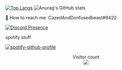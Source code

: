 [![Top Langs](https://github-readme-stats.vercel.app/api/top-langs/?username=666TranZit666)](https://github.com/anuraghazra/github-readme-stats)
![Anurag's GitHub stats](https://github-readme-stats.vercel.app/api?username=666TranZit666&hide=contribs,prs)


💬 How to reach me: CazedAndDonfusedbeast#9422

[![Discord Presence](https://lanyard.cnrad.dev/api/606536082783469587?theme=dark&bg=ff9ba1)](https://discord.com/users/606536082783469587)

spotify stuff

[![spotify-github-profile](https://spotify-github-profile.vercel.app/api/view?uid=48demyqytcv8p4eekgjosqw0z&cover_image=true&theme=default&show_offline=true&bar_color_cover=true)](https://spotify-github-profile.vercel.app/api/view?uid=48demyqytcv8p4eekgjosqw0z&redirect=true)

<p align="center"> 
  Visitor count<br>
  <img src="https://profile-counter.glitch.me/666TranZit666/count.svg" />
</p>

<!--
**666TranZit666/666TranZit666** is a ✨ _special_ ✨ repository because its `README.md` (this file) appears on your GitHub profile.

Here are some ideas to get you started:

- 🔭 I’m currently working on ...
- 🌱 I’m currently learning ...
- 👯 I’m looking to collaborate on ...
- 🤔 I’m looking for help with ...
- 💬 Ask me about ...
- 📫 How to reach me: ...
- 😄 Pronouns: ...
- ⚡ Fun fact: ...
-->
